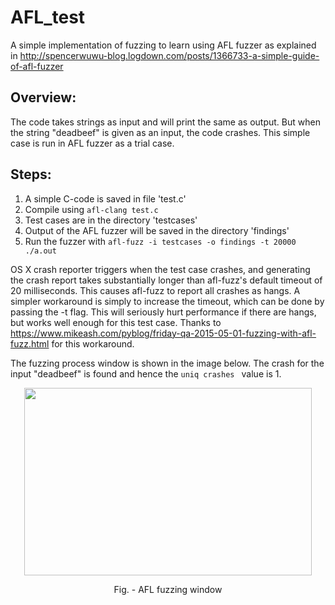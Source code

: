 # AFL_test
A simple implementation of fuzzing to learn using AFL fuzzer as explained in http://spencerwuwu-blog.logdown.com/posts/1366733-a-simple-guide-of-afl-fuzzer

## Overview:
The code takes strings as input and will print the same as output. But when the string "deadbeef" is given as an input, the code crashes. 
This simple case is run in AFL fuzzer as a trial case.

## Steps:
1. A simple C-code is saved in file 'test.c'
2. Compile using ``` afl-clang test.c ```
3. Test cases are in the directory 'testcases'
4. Output of the AFL fuzzer will be saved in the directory 'findings'
5. Run the fuzzer with  ```afl-fuzz -i testcases -o findings -t 20000 ./a.out```

OS X crash reporter triggers when the test case crashes, and generating the crash report takes substantially longer than afl-fuzz's default timeout of 20 milliseconds. This causes afl-fuzz to report all crashes as hangs. A simpler workaround is simply to increase the timeout, which can be done by passing the -t flag. This will seriously hurt performance if there are hangs, but works well enough for this test case. Thanks to https://www.mikeash.com/pyblog/friday-qa-2015-05-01-fuzzing-with-afl-fuzz.html for this workaround. 

The fuzzing process window is shown in the image below. The crash for the input "deadbeef" is found and hence the ```uniq crashes ``` value is 1.

<p align="center">
  <img width="460" height="300" src="https://user-images.githubusercontent.com/33487736/45077159-bb8ab400-b0ec-11e8-800e-591c296a6057.png">
</p>

<p align="center">
<span class="image-caption"> Fig. - AFL fuzzing window </span>
</p>
